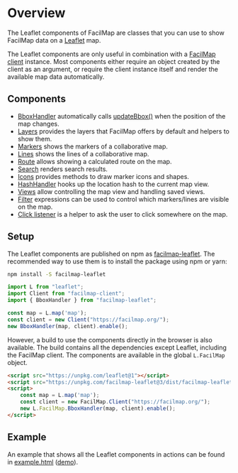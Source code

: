 # Overview

The Leaflet components of FacilMap are classes that you can use to show FacilMap data on a [Leaflet](https://leafletjs.com/) map.

The Leaflet components are only useful in combination with a [FacilMap client](../client/) instance. Most components either require an object created by the client as an argument, or require the client instance itself and render the available map data automatically.

## Components

* [BboxHandler](./bbox.md) automatically calls [updateBbox()](../client/methods.md#updatebbox-bbox) when the position of the map changes.
* [Layers](./layers.md) provides the layers that FacilMap offers by default and helpers to show them.
* [Markers](./markers.md) shows the markers of a collaborative map.
* [Lines](./lines.md) shows the lines of a collaborative map.
* [Route](./route.md) allows showing a calculated route on the map.
* [Search](./search.md) renders search results.
* [Icons](./icons.md) provides methods to draw marker icons and shapes.
* [HashHandler](./hash.md) hooks up the location hash to the current map view.
* [Views](./views.md) allow controlling the map view and handling saved views.
* [Filter](./filter.md) expressions can be used to control which markers/lines are visible on the map.
* [Click listener](./click-listener.md) is a helper to ask the user to click somewhere on the map.

## Setup

The Leaflet components are published on npm as [facilmap-leaflet](https://www.npmjs.com/package/facilmap-leaflet). The recommended way to use them is to install the package using npm or yarn:

```bash
npm install -S facilmap-leaflet
```

```javascript
import L from "leaflet";
import Client from "facilmap-client";
import { BboxHandler } from "facilmap-leaflet";

const map = L.map('map');
const client = new Client("https://facilmap.org/");
new BboxHandler(map, client).enable();
```

However, a build to use the components directly in the browser is also available. The build contains all the dependencies except Leaflet, including the FacilMap client. The components are available in the global `L.FacilMap` object.

```html
<script src="https://unpkg.com/leaflet@1"></script>
<script src="https://unpkg.com/facilmap-leaflet@3/dist/facilmap-leaflet.full.js"></script>
<script>
	const map = L.map('map');
	const client = new FacilMap.Client("https://facilmap.org/");
	new L.FacilMap.BboxHandler(map, client).enable();
</script>
```

## Example

An example that shows all the Leaflet components in actions can be found in [example.html](https://github.com/FacilMap/facilmap/blob/master/leaflet/example.html) ([demo](https://unpkg.com/facilmap-leaflet/example.html)).